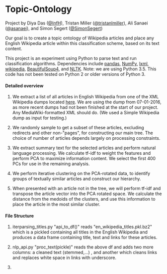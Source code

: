 # Topic-Ontology

Project by Diya Das ([@InfH](https://github.com/InfH)), Tristan Miller ([@tristanlmiller](https://github.com/tristanlmiller/)), Ali Sanaei ([@asanaei](https://github.com/asanaei)), and Simon Segert ([@SimonSegert](https://github.com/simonsegert))

Our goal is to create a topic ontology of Wikipedia articles and place any English Wikipedia article within this classification scheme, based on its text content.

This project is an experiment using Python to parse text and run classification algorithms. Dependencies include [pandas](https://pypi.python.org/pypi/pandas), [NumPy](https://pypi.python.org/pypi/numpy), [lxml](https://pypi.python.org/pypi/lxml), [wikipedia](https://pypi.python.org/pypi/wikipedia/), [BeautifulSoup4](https://pypi.python.org/pypi/beautifulsoup4/4.5.0), and [NLTK](https://pypi.python.org/pypi/nltk/3.2.1). Note: we are using Python 3.5. This code has not been tested on Python 2 or older versions of Python 3.

#### Detailed overview
1. We extract a list of all articles in English Wikipedia from one of the XML Wikipedia dumps located [here](https://dumps.wikimedia.org/enwiki/). We are using the dump from 07-01-2016, as more recent dumps had not been finished at the start of our project. Any MediaWiki-formatted XML should do. (We used a Simple Wikipedia dump as input for testing.)
2. We randomly sample to get a subset of these articles, excluding redirects and other non-"pages", for constructing our main tree. The choice of number of articles depends largely on processing constraints. 
3. We extract summary text for the selected articles and perform natural language processing. We calculate tf-idf to weight the features and perform PCA to maximize information content. We select the first 400 PCs for use in the remaining analysis.  
4. We perform iterative clustering on the PCA-rotated data, to identify groups of textually similar articles and construct our hierarchy.
 
5. When presented with an article not in the tree, we will perform tf-idf and transpose the article vector into the PCA rotated space. We calculate the distance from the medoids of the clusters, and use this information to place the article in the most similar cluster.


#### File Structure
1. iterparsing_titles.py
  "api_to_df()" reads "en_wikipedia_titles.pkl.bz2" which is a pickled containing all titles in the English Wikipedia and produces a data frame containing title, text and links for these articles.

2. nlp_api.py
  "proc_text(pickle)" reads the above df and adds two more columns: a cleaned text (stemmed,...) , and another which cleans links and replaces white space in links with underscore.

3. 
